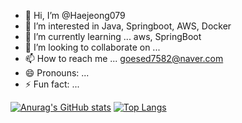 - 👋 Hi, I’m @Haejeong079
- 👀 I’m interested in Java, Springboot, AWS, Docker
- 🌱 I’m currently learning ... aws, SpringBoot
- 💞️ I’m looking to collaborate on ...
- 📫 How to reach me ... goesed7582@naver.com
- 😄 Pronouns: ...
- ⚡ Fun fact: ...


[![Anurag's GitHub stats](https://github-readme-stats.vercel.app/api?username=Haejeong079)](https://github.com/anuraghazra/github-readme-stats)
[![Top Langs](https://github-readme-stats.vercel.app/api/top-langs/?username=Haejeong079&langs_count=10&layout=compact&theme=dark)](https://github.com/Haejeong079)﻿
<!---
Haejeong079/Haejeong079 is a ✨ special ✨ repository because its `README.md` (this file) appears on your GitHub profile.
You can click the Preview link to take a look at your changes.
--->


